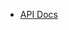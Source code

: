 
- [API Docs](https://docs.emergingtravel.com/?version=latest#0b55c99a-7ef0-4a18-bbfe-fd1bdf35d08e)
